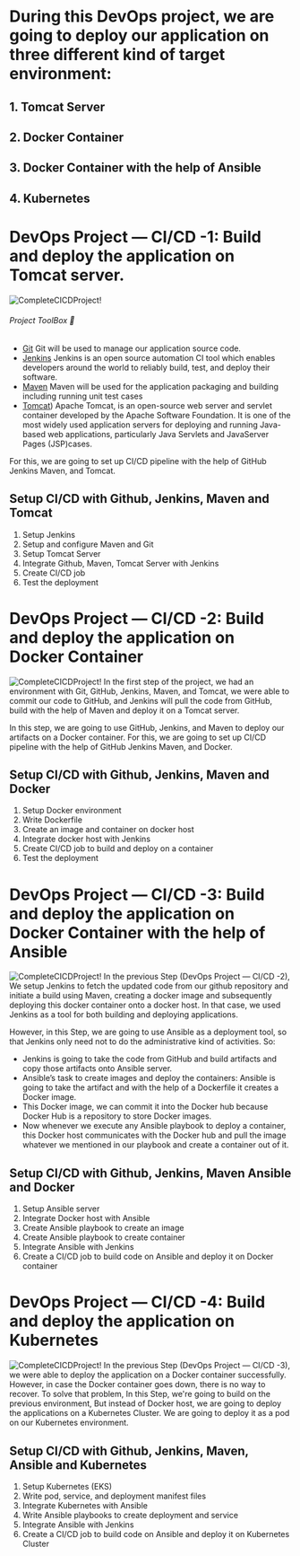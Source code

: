 # During this DevOps project, we are going to deploy our application on three different kind of target environment:
## 1. Tomcat Server
## 2. Docker Container
## 3. Docker Container with the help of Ansible
## 4. Kubernetes

# DevOps Project — CI/CD -1: Build and deploy the application on Tomcat server.
![CompleteCICDProject!](https://miro.medium.com/v2/resize:fit:1400/format:webp/1*7XSkEENMpQu7UZNBG5lsdQ.jpeg) 
###### Project ToolBox 🧰
- [Git](https://git-scm.com/) Git will be used to manage our application source code.
- [Jenkins](https://www.jenkins.io/) Jenkins is an open source automation CI tool which enables developers around the world to reliably build, test, and deploy their software.
- [Maven](https://maven.apache.org/) Maven will be used for the application packaging and building including running unit test cases
- [Tomcat](https://tomcat.apache.org/tomcat-8.5-doc/introduction.html)) Apache Tomcat, is an open-source web server and servlet container developed by the Apache Software Foundation. It is one of the most widely used application servers for deploying and running Java-based web applications, particularly Java Servlets and JavaServer Pages (JSP)cases.

For this, we are going to set up CI/CD pipeline with the help of GitHub Jenkins Maven, and Tomcat.

## Setup CI/CD with Github, Jenkins, Maven and Tomcat
1) Setup Jenkins
2) Setup and configure Maven and Git
3) Setup Tomcat Server
4) Integrate Github, Maven, Tomcat Server with Jenkins
5) Create CI/CD job
6) Test the deployment

# DevOps Project — CI/CD -2: Build and deploy the application on Docker Container
![CompleteCICDProject!](https://miro.medium.com/v2/resize:fit:1400/format:webp/1*wOB5ogt2NZDrl1NK4ZUD4w.jpeg) 
In the first step of the project, we had an environment with Git, GitHub, Jenkins, Maven, and Tomcat, we were able to 
commit our code to GitHub, and Jenkins will pull the code from GitHub, build with the help of Maven and 
deploy it on a Tomcat server.

In this step, we are going to use GitHub, Jenkins, and Maven to deploy our artifacts on a Docker container.
For this, we are going to set up CI/CD pipeline with the help of GitHub Jenkins Maven, and Docker.

## Setup CI/CD with Github, Jenkins, Maven and Docker
1) Setup Docker environment
2) Write Dockerfile
3) Create an image and container on docker host
4) Integrate docker host with Jenkins
5) Create CI/CD job to build and deploy on a container
6) Test the deployment

# DevOps Project — CI/CD -3: Build and deploy the application on Docker Container with the help of Ansible
![CompleteCICDProject!](https://miro.medium.com/v2/resize:fit:1400/format:webp/1*8_dYR0ccwpNUExDec6BI_w.jpeg) 
In the previous Step (DevOps Project — CI/CD -2), We setup Jenkins to fetch the updated code from our github
repository and initiate a build using Maven, creating a docker image and subsequently deploying this docker container 
onto a docker host. In that case, we used Jenkins as a tool for both building and deploying applications. 

However, in this Step, we are going to use Ansible as a deployment tool, so that Jenkins only need not to do the 
administrative kind of activities.
So:
  * Jenkins is going to take the code from GitHub and build artifacts and copy those artifacts onto Ansible server.
  * Ansible’s task to create images and deploy the containers: Ansible is going to take the artifact and with the
    help of a Dockerfile it creates a Docker image.
  * This Docker image, we can commit it into the Docker hub because Docker Hub is a repository to store Docker images.
  * Now whenever we execute any Ansible playbook to deploy a container, this Docker host communicates with the Docker
    hub and pull the image whatever we mentioned in our playbook and create a container out of it.

## Setup CI/CD with Github, Jenkins, Maven Ansible and Docker
1) Setup Ansible server
2) Integrate Docker host with Ansible
3) Create Ansible playbook to create an image
4) Create Ansible playbook to create container
5) Integrate Ansible with Jenkins
6) Create a CI/CD job to build code on Ansible and deploy it on Docker container

# DevOps Project — CI/CD -4: Build and deploy the application on Kubernetes
![CompleteCICDProject!](https://miro.medium.com/v2/resize:fit:4800/format:webp/1*FL0KIKHghcOb3OB2qJVSdw.jpeg) 
In the previous Step (DevOps Project — CI/CD -3), we were able to deploy the application on a Docker container successfully.
However, in case the Docker container goes down, there is no way to recover.
To solve that problem,
In this Step, we're going to build on the previous environment, But instead of Docker host, we are going to deploy the 
applications on a Kubernetes Cluster. We are going to deploy it as a pod on our Kubernetes environment.

## Setup CI/CD with Github, Jenkins, Maven, Ansible and Kubernetes
1) Setup Kubernetes (EKS)
2) Write pod, service, and deployment manifest files
3) Integrate Kubernetes with Ansible
4) Write Ansible playbooks to create deployment and service
5) Integrate Ansible with Jenkins
6) Create a CI/CD job to build code on Ansible and deploy it on Kubernetes Cluster












